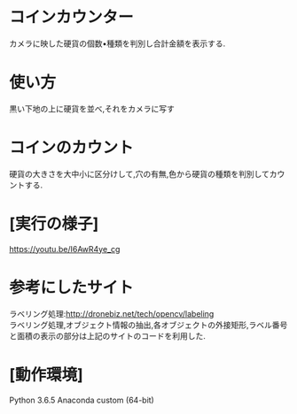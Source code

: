 # コインカウンター
 カメラに映した硬貨の個数•種類を判別し合計金額を表示する.
# 使い方
 黒い下地の上に硬貨を並べ,それをカメラに写す
# コインのカウント
 硬貨の大きさを大中小に区分けして,穴の有無,色から硬貨の種類を判別してカウントする.
# [実行の様子]
 https://youtu.be/I6AwR4ye_cg
# 参考にしたサイト
 ラベリング処理:http://dronebiz.net/tech/opencv/labeling  
 ラベリング処理,オブジェクト情報の抽出,各オブジェクトの外接矩形,ラベル番号と面積の表示の部分は上記のサイトのコードを利用した.
# [動作環境]
 Python 3.6.5 Anaconda custom (64-bit)
